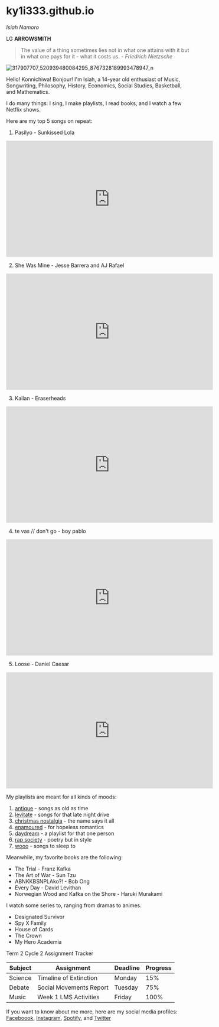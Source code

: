 # ky1i333.github.io

*Isiah Namoro*

LG **ARROWSMITH**

> The value of a thing sometimes lies not in what one attains with it but in what one pays for it - what it costs us. - *Friedrich Nietzsche*

![317907707_520939480084295_8767328189993478947_n](https://user-images.githubusercontent.com/122426076/211963998-7daba989-b40f-4a75-bdb3-82cc21361cf9.jpg)

Hello! Konnichiwa! Bonjour! I'm Isiah, a 14-year old enthusiast of Music, Songwriting, Philosophy, History, Economics, Social Studies, Basketball, and Mathematics. 

I do many things: I sing, I make playlists, I read books, and I watch a few Netflix shows.

Here are my top 5 songs on repeat:
1. Pasilyo - Sunkissed Lola

<iframe width="560" height="315" src="https://www.youtube.com/embed/DZvPF4uMN64" title="YouTube video player" frameborder="0" allow="accelerometer; autoplay; clipboard-write; encrypted-media; gyroscope; picture-in-picture; web-share" allowfullscreen></iframe>


2. She Was Mine - Jesse Barrera and AJ Rafael

<iframe width="560" height="315" src="https://www.youtube.com/embed/tboJT-M1rEw" title="YouTube video player" frameborder="0" allow="accelerometer; autoplay; clipboard-write; encrypted-media; gyroscope; picture-in-picture; web-share" allowfullscreen></iframe>


3. Kailan - Eraserheads

<iframe width="560" height="315" src="https://www.youtube.com/embed/Msj0jifCi5w" title="YouTube video player" frameborder="0" allow="accelerometer; autoplay; clipboard-write; encrypted-media; gyroscope; picture-in-picture; web-share" allowfullscreen></iframe>


4. te vas // don't go - boy pablo

<iframe width="560" height="315" src="https://www.youtube.com/embed/wanTYzVCNSI" title="YouTube video player" frameborder="0" allow="accelerometer; autoplay; clipboard-write; encrypted-media; gyroscope; picture-in-picture; web-share" allowfullscreen></iframe>


5. Loose - Daniel Caesar

<iframe width="560" height="315" src="https://www.youtube.com/embed/46uADUAzt0k" title="YouTube video player" frameborder="0" allow="accelerometer; autoplay; clipboard-write; encrypted-media; gyroscope; picture-in-picture; web-share" allowfullscreen></iframe>


My playlists are meant for all kinds of moods:
1. [antique](https://open.spotify.com/playlist/23lWT0zGshVuCLTyN8GUYV?si=5198be9828dc49c6) - songs as old as time
2. [levitate](https://open.spotify.com/playlist/1QkdagN3ZVwiFunvPDjWPQ?si=0e0bea1a252f4aae) - songs for that late night drive
3. [christmas nostalgia](https://open.spotify.com/playlist/0hGDHZATNpJU5oEJtzgsYZ?si=0ba919ad4ade4ae5) - the name says it all
4. [enamoured](https://open.spotify.com/playlist/2D6VY0NRE6FmxIem11t85n?si=1a95ef142e9c43a0) - for hopeless romantics
5. [daydream](https://open.spotify.com/playlist/5v5opOyqcq7HzGZnoOkMQb?si=e9ca7bf784f341e2) - a playlist for that one person
6. [rap society](https://open.spotify.com/playlist/5f6bNGF7OUtEW8Ukq7EoRm?si=1d804ba6d3e9411c) - poetry but in style
7. [wooo](https://open.spotify.com/playlist/1SwGJyz93RsedoEti33H9F?si=92ca3a8c4c8d4339) - songs to sleep to

Meanwhile, my favorite books are the following:
- The Trial - Franz Kafka
- The Art of War - Sun Tzu
- ABNKKBSNPLAko?! - Bob Ong
- Every Day - David Levithan
- Norwegian Wood and Kafka on the Shore - Haruki Murakami

I watch some series to, ranging from dramas to animes.
- Designated Survivor
- Spy X Family 
- House of Cards
- The Crown
- My Hero Academia

Term 2 Cycle 2 Assignment Tracker

| Subject | Assignment | Deadline | Progress |
|--------|---------|-----------|----------|
| Science | Timeline of Extinction | Monday | 15% |
| Debate | Social Movements Report | Tuesday | 75% |
| Music | Week 1 LMS Activities | Friday | 100% |


If you want to know about me more, here are my social media profiles:
[Faceboook](https://www.facebook.com/probably.isiah/), [Instagram](https://www.instagram.com/probably.isiah/), [Spotify](https://open.spotify.com/user/830pocd1uvaogsv8lxilippg7?si=d9953ea448894326), and [Twitter](https://twitter.com/probably_isiah)


